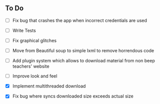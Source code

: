 ## To Do

- [ ] Fix bug that crashes the app when incorrect credentials are used

- [ ] Write Tests

- [ ] Fix graphical glitches

- [ ] Move from Beautiful soup to simple lxml to remove horrendous code

- [ ] Add plugin system which allows to download material from non beep
      teachers' website

- [ ] Improve look and feel

- [X] Implement multithreaded download

- [X] Fix bug where syncs downloaded size exceeds actual size
